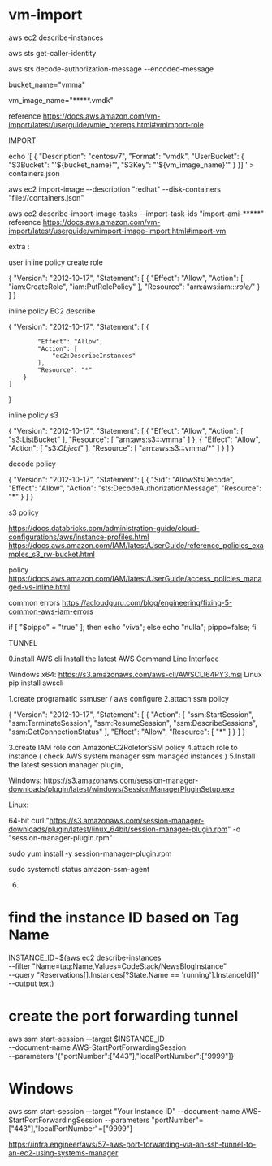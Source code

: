 # vm-import



aws ec2 describe-instances

aws sts get-caller-identity

aws sts  decode-authorization-message --encoded-message

bucket_name="vmma"

vm_image_name="*****.vmdk"

reference
https://docs.aws.amazon.com/vm-import/latest/userguide/vmie_prereqs.html#vmimport-role

IMPORT 

echo '[
  {
    "Description": "centosv7",
    "Format": "vmdk",
    "UserBucket": {
        "S3Bucket": "'${bucket_name}'",
        "S3Key": "'${vm_image_name}'"
    }
}]
' > containers.json

aws ec2 import-image --description "redhat" --disk-containers "file://containers.json"


aws ec2 describe-import-image-tasks --import-task-ids "import-ami-*****"
reference
https://docs.aws.amazon.com/vm-import/latest/userguide/vmimport-image-import.html#import-vm

extra :

user inline policy create role

{
    "Version": "2012-10-17",
    "Statement": [
        {
            "Effect": "Allow",
            "Action": [
                "iam:CreateRole",
                "iam:PutRolePolicy"
            ],
            "Resource": "arn:aws:iam::*:role/*"
        }
    ]
}

inline policy EC2 describe 

{
    "Version": "2012-10-17",
    "Statement": [
        {
            
            "Effect": "Allow",
            "Action": [
                "ec2:DescribeInstances"
            ],
            "Resource": "*"
        }
    ]
}


inline policy s3  

{
    "Version": "2012-10-17",
    "Statement": [
        {
            "Effect": "Allow",
            "Action": [
                "s3:ListBucket"
            ],
            "Resource": [
                "arn:aws:s3:::vmma"
            ]
        },
        {
            "Effect": "Allow",
            "Action": [
                "s3:*Object*"
            ],
            "Resource": [
                "arn:aws:s3:::vmma/*"
            ]
        }
    ]
}


decode policy 

{
    "Version": "2012-10-17",
    "Statement": [
        {
            "Sid": "AllowStsDecode",
            "Effect": "Allow",
            "Action": "sts:DecodeAuthorizationMessage",
            "Resource": "*"
        }
    ]
}



s3 policy

https://docs.databricks.com/administration-guide/cloud-configurations/aws/instance-profiles.html
https://docs.aws.amazon.com/IAM/latest/UserGuide/reference_policies_examples_s3_rw-bucket.html

policy
https://docs.aws.amazon.com/IAM/latest/UserGuide/access_policies_managed-vs-inline.html

common errors
https://acloudguru.com/blog/engineering/fixing-5-common-aws-iam-errors

if [ "$pippo" = "true" ]; then echo "viva"; else echo "nulla"; pippo=false;  fi


TUNNEL

0.install AWS cli 
Install the latest AWS Command Line Interface

Windows x64: https://s3.amazonaws.com/aws-cli/AWSCLI64PY3.msi
Linux pip install awscli



1.create programatic ssmuser / aws configure
2.attach ssm policy

{
    "Version": "2012-10-17",
    "Statement": [
        {
            "Action": [
                "ssm:StartSession",
                "ssm:TerminateSession",
                "ssm:ResumeSession",
                "ssm:DescribeSessions",
                "ssm:GetConnectionStatus"
            ],
            "Effect": "Allow",
            "Resource": [
                "*"
            ]
        }
    ]
}

3.create IAM role con AmazonEC2RoleforSSM policy
4.attach role to instance ( check AWS system manager ssm managed instances )
5.Install the latest session manager plugin,

Windows: https://s3.amazonaws.com/session-manager-downloads/plugin/latest/windows/SessionManagerPluginSetup.exe

Linux:

64-bit
curl "https://s3.amazonaws.com/session-manager-downloads/plugin/latest/linux_64bit/session-manager-plugin.rpm" -o "session-manager-plugin.rpm"

sudo yum install -y session-manager-plugin.rpm


sudo systemctl status amazon-ssm-agent


6. 
 
# find the instance ID based on Tag Name
INSTANCE_ID=$(aws ec2 describe-instances \
               --filter "Name=tag:Name,Values=CodeStack/NewsBlogInstance" \
               --query "Reservations[].Instances[?State.Name == 'running'].InstanceId[]" \
               --output text)
# create the port forwarding tunnel
aws ssm start-session --target $INSTANCE_ID \
                       --document-name AWS-StartPortForwardingSession \
                       --parameters '{"portNumber":["443"],"localPortNumber":["9999"]}'
# Windows                      
aws ssm start-session --target "Your Instance ID" --document-name AWS-StartPortForwardingSession --parameters "portNumber"=["443"],"localPortNumber"=["9999"]

https://infra.engineer/aws/57-aws-port-forwarding-via-an-ssh-tunnel-to-an-ec2-using-systems-manager

